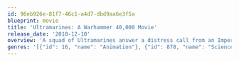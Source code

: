 ```yaml
---
id: 96eb926e-81f7-46c1-a4d7-dbd9aa6e3f5a
blueprint: movie
title: 'Ultramarines: A Warhammer 40,000 Movie'
release_date: '2010-12-10'
overview: 'A squad of Ultramarines answer a distress call from an Imperial Shrine World. A full Company of Imperial Fists was stationed there, but there is no answer from them. The squad investigates to find out what has happened there.'
genres: '[{"id": 16, "name": "Animation"}, {"id": 878, "name": "Science Fiction"}]'
---
```

